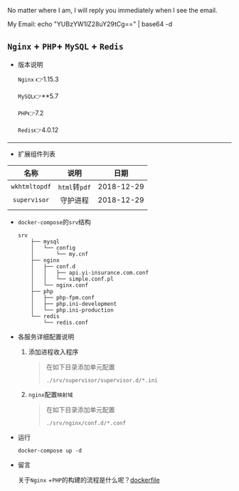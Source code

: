 No matter where I am, I will reply you immediately when I see the email.

My Email: echo "YUBzYW1lZ28uY29tCg==" | base64 -d



## `Nginx` + `PHP`+ `MySQL` + `Redis`

- 版本说明

  `Nginx` 👉1.15.3

  `MySQL`👉**5.7

  `PHP`👉7.2

  `Redis`👉4.0.12



___

- 扩展组件列表

|     名称      |     说明      |    日期    |
| :-----------: | :-----------: | :--------: |
| `wkhtmltopdf` | `html`转`pdf` | 2018-12-29 |
| `supervisor`  |   守护进程    | 2018-12-29 |
|               |               |            |



- `docker-compose`的`srv`结构

  ```shell
  srv
      ├── mysql
      │   └── config
      │       └── my.cnf
      ├── nginx
      │   ├── conf.d
      │   │   ├── api.yi-insurance.com.conf
      │   │   └── simple.conf.pl
      │   └── nginx.conf
      ├── php
      │   ├── php-fpm.conf
      │   ├── php.ini-development
      │   └── php.ini-production
      └── redis
          └── redis.conf
  ```


- 各服务详细配置说明

  1. 添加进程收入程序

     > 在如下目录添加单元配置
     >
     > `./srv/supervisor/supervisor.d/*.ini`

  2. `nginx`配置`映射域`

     > 在如下目录添加单元配置
     >
     > `./srv/nginx/conf.d/*.conf`



- 运行

  ```shell
  docker-compose up -d
  ```


- 留言

  关于`Nginx` +`PHP`的构建的流程是什么呢？[dockerfile](https://github.com/alicfeng/dockerfile/tree/master/nginx-php7)